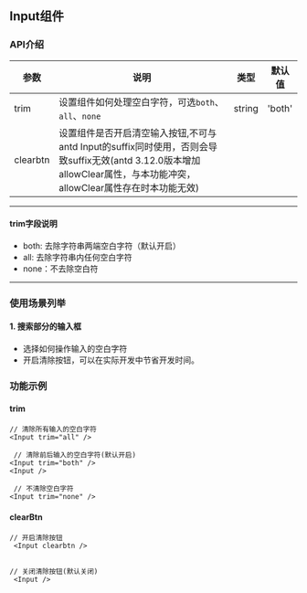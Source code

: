 ## Input组件
### API介绍
参数 | 说明 | 类型 | 默认值
---|--- | ---| ---
trim | 设置组件如何处理空白字符，可选`both`、`all`、`none` | string | 'both'
clearbtn | 设置组件是否开启清空输入按钮,不可与antd Input的suffix同时使用，否则会导致suffix无效(antd 3.12.0版本增加allowClear属性，与本功能冲突，allowClear属性存在时本功能无效) |  | 
----
#### trim字段说明
 * both: 去除字符串两端空白字符（默认开启）
 * all: 去除字符串内任何空白字符
 * none：不去除空白符
----
### 使用场景列举
#### 1. 搜索部分的输入框
- 选择如何操作输入的空白字符
- 开启清除按钮，可以在实际开发中节省开发时间。

### 功能示例
#### trim
 ```
 // 清除所有输入的空白字符
 <Input trim="all" />

  // 清除前后输入的空白字符(默认开启)
 <Input trim="both" />
 <Input />

  // 不清除空白字符
 <Input trim="none" />
 ```
#### clearBtn
```
// 开启清除按钮
 <Input clearbtn />


// 关闭清除按钮(默认关闭)
 <Input />
```
